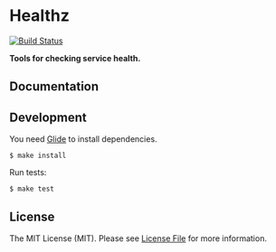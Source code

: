 # Healthz

[![Build Status](https://img.shields.io/travis/sagikazarmark/healthz.svg?style=flat-square)](https://travis-ci.org/sagikazarmark/healthz)

**Tools for checking service health.**


## Documentation


## Development

You need [Glide](http://glide.sh/) to install dependencies.

`$ make install`

Run tests:

`$ make test`


## License

The MIT License (MIT). Please see [License File](LICENSE) for more information.
